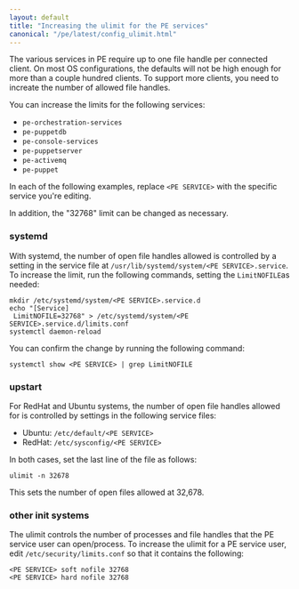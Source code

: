 ```yaml
---
layout: default
title: "Increasing the ulimit for the PE services"
canonical: "/pe/latest/config_ulimit.html"
---
```


The various services in PE require up to one file handle per connected client. On most OS configurations, the defaults will not be high enough for more than a couple hundred clients. To support more clients, you need to increate the number of allowed file handles.

You can increase the limits for the following services:

* `pe-orchestration-services`
* `pe-puppetdb`
* `pe-console-services`
* `pe-puppetserver`
* `pe-activemq`
* `pe-puppet`


In each of the following examples, replace `<PE SERVICE>` with the specific service you're editing.

In addition, the "32768" limit can be changed as necessary.

### systemd

With systemd, the number of open file handles allowed is controlled by a setting in the service file at `/usr/lib/systemd/system/<PE SERVICE>.service`. To increase the limit, run the following commands, setting the `LimitNOFILE`as needed:

~~~
mkdir /etc/systemd/system/<PE SERVICE>.service.d
echo "[Service]
 LimitNOFILE=32768" > /etc/systemd/system/<PE SERVICE>.service.d/limits.conf
systemctl daemon-reload
~~~

You can confirm the change by running the following command:

~~~
systemctl show <PE SERVICE> | grep LimitNOFILE
~~~

### upstart

For RedHat and Ubuntu systems, the number of open file handles allowed for is controlled by settings in the following service files:

- Ubuntu: `/etc/default/<PE SERVICE>`
- RedHat: `/etc/sysconfig/<PE SERVICE>`

In both cases, set the last line of the file as follows:

~~~
ulimit -n 32678
~~~

This sets the number of open files allowed at 32,678.

### other init systems

The ulimit controls the number of processes and file handles that the PE service user can open/process. To increase the ulimit for a PE service user, edit `/etc/security/limits.conf` so that it contains the following:

~~~
<PE SERVICE> soft nofile 32768
<PE SERVICE> hard nofile 32768
~~~